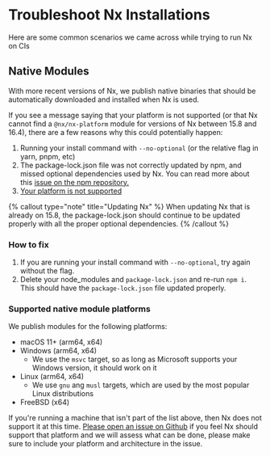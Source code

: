 # Troubleshoot Nx Installations

Here are some common scenarios we came across while trying to run Nx on CIs

## Native Modules

With more recent versions of Nx, we publish native binaries that should be automatically downloaded and installed when Nx is used.

If you see a message saying that your platform is not supported (or that Nx cannot find a `@nx/nx-platform` module for versions of Nx between 15.8 and 16.4), there
are a few reasons why this could potentially happen:

1. Running your install command with `--no-optional` (or the relative flag in yarn, pnpm, etc)
2. The package-lock.json file was not correctly updated by npm, and missed optional dependencies used by Nx.
   You can read more about this [issue on the npm repository.](https://github.com/npm/cli/issues/4828)
3. [Your platform is not supported](#supported-native-module-platforms)

{% callout type="note" title="Updating Nx" %}
When updating Nx that is already on 15.8, the package-lock.json should continue to be updated properly with all the proper optional dependencies.
{% /callout %}

### How to fix

1. If you are running your install command with `--no-optional`, try again without the flag.
2. Delete your node_modules and `package-lock.json` and re-run `npm i`. This should have the `package-lock.json` file updated properly.

### Supported native module platforms

We publish modules for the following platforms:

- macOS 11+ (arm64, x64)
- Windows (arm64, x64)
  - We use the `msvc` target, so as long as Microsoft supports your Windows version, it should work on it
- Linux (arm64, x64)
  - We use `gnu` ang `musl` targets, which are used by the most popular Linux distributions
- FreeBSD (x64)

If you're running a machine that isn't part of the list above, then Nx does not support it at this time. [Please open an issue on Github](https://github.com/nrwl/nx/issues/new/choose) if you feel Nx should support that platform and we will assess what can be done, please make sure to include your platform and architecture in the issue.
